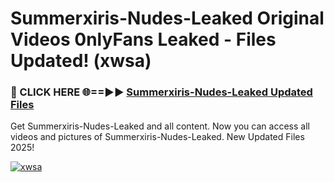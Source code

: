 # Summerxiris-Nudes-Leaked Original Videos 0nlyFans Leaked - Files Updated! (xwsa)

<h3>🔴 CLICK HERE 🌐==►► <a href="https://tinyurl.com/yrmya6cz" rel="nofollow">Summerxiris-Nudes-Leaked Updated Files</a></h3>

Get Summerxiris-Nudes-Leaked and all content. Now you can access all videos and pictures of Summerxiris-Nudes-Leaked. New Updated Files 2025!

[![xwsa](https://i.imgur.com/FMdXYCs.gif)](https://tinyurl.com/yrmya6cz)

